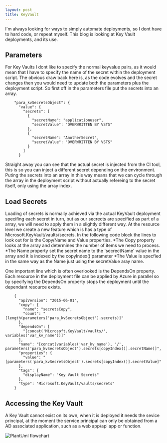 ```yaml
---
layout: post
title: KeyVault
---
```


I'm always looking for ways to simply automate deployments, so I dont have to hard code, or repeat myself.
This blog is looking at Key Vault deployments, and its use.

## Parameters

For Key Vaults I dont like to specify the normal keyvalue pairs, as it would mean that I have to specify the name of the secret within the deployment script.
The obvious draw back here is, as the code evolves and the secret changes then you would need to update both the parameters plus the deployment script.
So first off in the parameters file put the secrets into an array.

```
    "para_kvSecretsObject": {
      "value": {
        "secrets": [
          {
            "secretName": "applicationuser",
            "secretValue": "OVERWRITTEN BY VSTS"
          },
          {
            "secretName": "AnotherSecret",
            "secretValue": "OVERWRITTEN BY VSTS"
          }
        ]
      }
```

Straight away you can see that the actual secret is injected from the CI tool, this is so you can inject a different secret depending on the environment.
Puting the secrets into an array in this way means that we can cycle through the array in the deployment script without actually refereing to the secret itself, only using the array index.

## Load Secrets

Loading of secrets is normally achieved via the actual KeyVault deployment specifing each secret in turn, but as our secrects are specified as part of a array, we will need to apply them in a slightly different way.
At the resource level we create a new feature which is has a type of Microsoft.KeyVault/vaults/secrets. In the following code block the lines to look out for is the Copy/Name and Value properties.
*The Copy property looks at the array and determines the number of items we need to process.
*The Name property set the secret name to the 'secrectName' value in the array and it is indexed by the copyIndex() parameter
*The Value is specfied in the same way as the Name just using the secretValue aray name. 

One important line which is often overlooked is the DependsOn property. Each resource in the deployment file can be applied by Azure in parallel so by specifying the DependsOn property stops the deployment until the dependant resource exists. 

```
    {
      "apiVersion": "2015-06-01",
      "copy": {
        "name": "secretsCopy",
        "count": "[length(parameters('para_kvSecretsObject').secrets)]"
      },
      "dependsOn": [
        "[concat('Microsoft.KeyVault/vaults/', variables('var_kv_name'))]"
      ],
      "name": "[concat(variables('var_kv_name'), '/', parameters('para_kvSecretsObject').secrets[copyIndex()].secretName)]",
      "properties": {
        "value": "[parameters('para_kvSecretsObject').secrets[copyIndex()].secretValue]"
      },
      "tags": {
        "displayName": "Key Vault Secrets"
      },
      "type": "Microsoft.KeyVault/vaults/secrets"
    }

```

## Accessing the Key Vault

A Key Vault cannot exist on its own, when it is deployed it needs the sevice principal, at the moment the service principal can only be obtained from a AD associated application, such as a web app/api app or function.

![PlantUml flowchart](http://www.plantuml.com/plantuml/proxy?cache=no&src=https://raw.github.com/Kf-GaryNewport/Kf-GaryNewport.github.io/master/assets/keyvault.puml)





